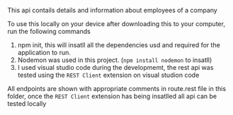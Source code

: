 This api contails details and information about employees of a company

To use this locally on your device after downloading this to your computer, run the following commands

1. npm init, this will insatll all the dependencies usd and required for the application to run.
2. Nodemon was used in this project. (`npm install nodemon` to insatll)
3. I used visual studio code during the developmemt, the rest api was tested using the `REST Client` extension on visual studion code

All endpoints are shown with appropriate comments in route.rest file in this folder, once the `REST Client` extension has being insatlled all api can be tested locally
